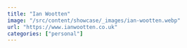 ```yaml
---
title: "Ian Wootten"
image: "/src/content/showcase/_images/ian-wootten.webp"
url: "https://www.ianwootten.co.uk"
categories: ["personal"]
---
```

